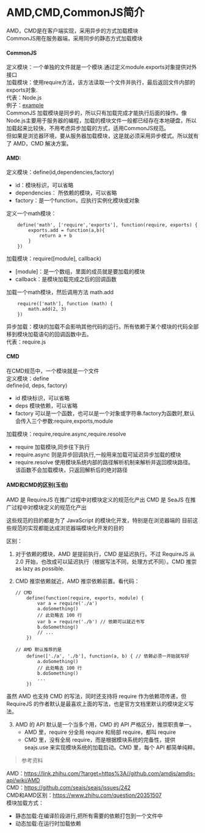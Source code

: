 # AMD,CMD,CommonJS简介   
 
AMD，CMD是在客户端实现，采用异步的方式加载模块     
CommonJS用在服务器端，采用同步的静态方式加载模块         

#### CommonJS

定义模块：一个单独的文件就是一个模块.通过定义module.exports对象提供对外接口    
加载模块：使用require方法，该方法读取一个文件并执行，最后返回文件内部的exports对象.     
代表：Node.js   
例子：[example](https://github.com/skidaisy/notes/tree/master/Node.js/example)   
CommonJS 加载模块是同步的，所以只有加载完成才能执行后面的操作。像Node.js主要用于服务器的编程，加载的模块文件一般都已经存在本地硬盘，所以加载起来比较快，不用考虑异步加载的方式，适用CommonJS规范。    
但如果是浏览器环境，要从服务器加载模块，这是就必须采用异步模式。所以就有了 AMD，CMD 解决方案。    

#### AMD:    
定义模块：define(id,dependencies,factory)   

- id：模块标识，可以省略
- dependencies： 所依赖的模块，可以省略
- factory：是一个function，应执行实例化模块或对象   

定义一个math模块：
```
    define('math', ['require','exports'], function(require, exports) {
        exports.add = function(a,b){
            return a + b
        }
    })
```

加载模块：require([module], callback)   

- [module]：是一个数组，里面的成员就是要加载的模块
- callback：是模块加载完成之后的回调函数

加载一个math模块，然后调用方法 math.add   
```
    require(['math'], function (math) {
        math.add(2, 3)
    })

```
异步加载：模块的加载不会影响其他代码的运行。所有依赖于某个模块的代码全部移到模块加载语句的回调函数中去。    
代表：require.js

#### CMD   
在CMD规范中，一个模块就是一个文件   
定义模块：define    
define(id, deps, factory)

- id 模块标识，可以省略
- deps 模块依赖，可以省略
- factory 可以是一个函数，也可以是一个对象或字符串.factory为函数时,默认会传入三个参数:require,exports,module

加载模块：require,require.async,require.resolve   

- require 加载模块,同步往下执行
- require.async 则是异步回调执行,一般用来加载可延迟异步加载的模块
- require.resolve 使用模块系统内部的路径解析机制来解析并返回模块路径。该函数不会加载模块，只返回解析后的绝对路径

#### AMD和CMD的区别(玉伯)


AMD 是 RequireJS 在推广过程中对模块定义的规范化产出
CMD 是 SeaJS 在推广过程中对模块定义的规范化产出

这些规范的目的都是为了 JavaScript 的模块化开发，特别是在浏览器端的
目前这些规范的实现都能达成浏览器端模块化开发的目的

区别：

1. 对于依赖的模块，AMD 是提前执行，CMD 是延迟执行。不过 RequireJS 从 2.0 开始，也改成可以延迟执行（根据写法不同，处理方式不同）。CMD 推崇 as lazy as possible.     
2. CMD 推崇依赖就近，AMD 推崇依赖前置。看代码：    
    
    ```
    // CMD
        define(function(require, exports, module) {
            var a = require('./a')
            a.doSomething()
            // 此处略去 100 行
            var b = require('./b') // 依赖可以就近书写
            b.doSomething()
            // ... 
        })
    
    // AMD 默认推荐的是
        define(['./a', './b'], function(a, b) { // 依赖必须一开始就写好
            a.doSomething()
            // 此处略去 100 行
            b.doSomething()
            ...
        }) 
    ```
虽然 AMD 也支持 CMD 的写法，同时还支持将 require 作为依赖项传递，但 RequireJS 的作者默认是最喜欢上面的写法，也是官方文档里默认的模块定义写法。

3. AMD 的 API 默认是一个当多个用，CMD 的 API 严格区分，推崇职责单一。
    - AMD 里，require 分全局 require 和局部 require，都叫 require
    - CMD 里，没有全局 require，而是根据模块系统的完备性，提供 seajs.use 来实现模块系统的加载启动。CMD 里，每个 API 都简单纯粹。
  
> 参考资料    

AMD：https://link.zhihu.com/?target=https%3A//github.com/amdjs/amdjs-api/wiki/AMD   
CMD：https://github.com/seajs/seajs/issues/242    
CMD和AMD区别：https://www.zhihu.com/question/20351507    
模块加载方式：

* 静态加载:在编译阶段进行,把所有需要的依赖打包到一个文件中           
* 动态加载:在运行时加载依赖 








